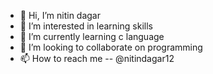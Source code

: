 - 👋 Hi, I’m nitin dagar
- 👀 I’m interested in learning skills
- 🌱 I’m currently learning c language
- 💞️ I’m looking to collaborate on programming
- 📫 How to reach me -- @nitindagar12

<!---
nitindagar12/nitindagar12 is a ✨ special ✨ repository because its `README.md` (this file) appears on your GitHub profile.
You can click the Preview link to take a look at your changes.
--->
